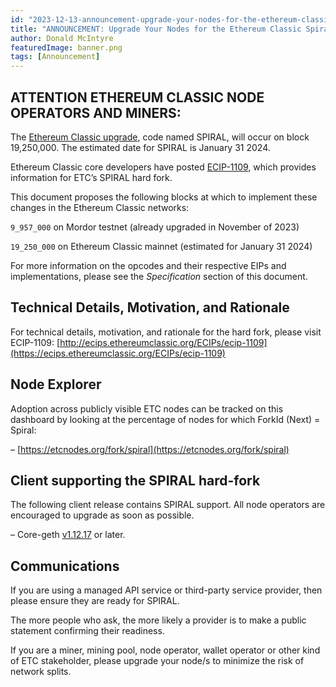 ```yaml
---
id: "2023-12-13-announcement-upgrade-your-nodes-for-the-ethereum-classic-spiral-hard-fork-on-block-19250000-cn"
title: "ANNOUNCEMENT: Upgrade Your Nodes for the Ethereum Classic Spiral Hard Fork on Block 19,250,000"
author: Donald McIntyre
featuredImage: banner.png
tags: [Announcement]
---
```


## ATTENTION ETHEREUM CLASSIC NODE OPERATORS AND MINERS:

The [Ethereum Classic upgrade](https://ethereumclassic.org/blog/2023-12-09-spiral-fork-announcement), code named SPIRAL, will occur on block 19,250,000. The estimated date for SPIRAL is January 31 2024.

Ethereum Classic core developers have posted  [ECIP-1109](https://ecips.ethereumclassic.org/ECIPs/ecip-1109), which provides information for ETC’s SPIRAL hard fork.

This document proposes the following blocks at which to implement these changes in the Ethereum Classic networks:

`9_957_000`  on Mordor testnet (already upgraded in November of 2023)

`19_250_000`  on Ethereum Classic mainnet (estimated for January 31 2024)

For more information on the opcodes and their respective EIPs and implementations, please see the  _Specification_  section of this document.

## Technical Details, Motivation, and Rationale

For technical details, motivation, and rationale for the hard fork, please visit ECIP-1109:  [http://ecips.ethereumclassic.org/ECIPs/ecip-1109](https://ecips.ethereumclassic.org/ECIPs/ecip-1109)

## Node Explorer

Adoption across publicly visible ETC nodes can be tracked on this dashboard by looking at the percentage of nodes for which ForkId (Next) = Spiral:

–  [https://etcnodes.org/fork/spiral](https://etcnodes.org/fork/spiral)

## Client supporting the SPIRAL hard-fork

The following client release contains SPIRAL support. All node operators are encouraged to upgrade as soon as possible.

– Core-geth  [v1.12.17](https://github.com/etclabscore/core-geth/releases/tag/v1.12.17)  or later.

## Communications

If you are using a managed API service or third-party service provider, then please ensure they are ready for SPIRAL.

The more people who ask, the more likely a provider is to make a public statement confirming their readiness.

If you are a miner, mining pool, node operator, wallet operator or other kind of ETC stakeholder, please upgrade your node/s to minimize the risk of network splits.
